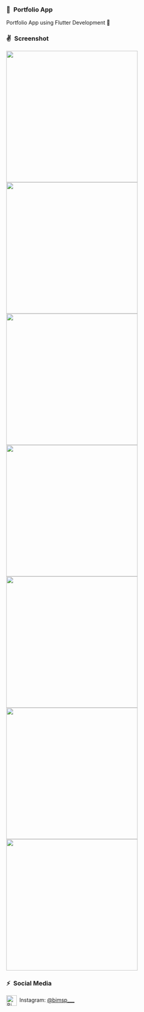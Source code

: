 ### 💖&ensp;Portfolio App
Portfolio App using Flutter Development 💖&ensp;

### ✌&ensp;Screenshot

<a><img src="https://raw.githubusercontent.com/mrbrelax/portfolio_app/main/screenshot/1_dashboard.png" width="350"></a> <a><img src="https://raw.githubusercontent.com/mrbrelax/portfolio_app/main/screenshot/2_profile.png" width="350"></a> 
<a><img src="https://raw.githubusercontent.com/mrbrelax/portfolio_app/main/screenshot/3_work.png" width="350"></a> <a><img src="https://raw.githubusercontent.com/mrbrelax/portfolio_app/main/screenshot/4_skills.png" width="350"></a> <a><img src="https://raw.githubusercontent.com/mrbrelax/portfolio_app/main/screenshot/5_education.png" width="350"></a> <a><img src="https://raw.githubusercontent.com/mrbrelax/portfolio_app/main/screenshot/6_hobby.png" width="350"></a> <a><img src="https://raw.githubusercontent.com/mrbrelax/portfolio_app/main/screenshot/7_fav_food.png" width="350"></a> 

### ⚡&ensp;Social Media
[<img align="center" alt="Bimantara Sutato Putra | Instagram" width="28px" src="https://firebasestorage.googleapis.com/v0/b/web-johannesmilke.appspot.com/o/other%2Fsocial%2Finstagram.png?alt=media" />](https://www.instagram.com/bimsp___/)&ensp;Instagram: [@bimsp___](https://www.instagram.com/bimsp___ "Instagram Bimantara Sutato Putra")
